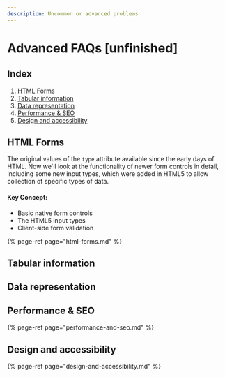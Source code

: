 ```yaml
---
description: Uncommon or advanced problems
---
```


# Advanced FAQs \[unfinished\]

## Index

1. [HTML Forms](./#html-forms)
2. [Tabular information](./#tabular-information)
3. [Data representation](./#data-representation)
4. [Performance & SEO](./#performance-and-seo)
5. [Design and accessibility](./#design-and-accessibility)

## HTML Forms

The original values of the `type` attribute available since the early days of HTML. Now we'll look at the functionality of newer form controls in detail, including some new input types, which were added in HTML5 to allow collection of specific types of data.

#### Key Concept:

* Basic native form controls
* The HTML5 input types
* Client-side form validation

{% page-ref page="html-forms.md" %}

## Tabular information

## Data representation

## Performance & SEO

{% page-ref page="performance-and-seo.md" %}

## Design and accessibility

{% page-ref page="design-and-accessibility.md" %}




